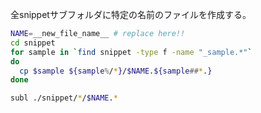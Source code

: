 
全snippetサブフォルダに特定の名前のファイルを作成する。

```sh
NAME=__new_file_name__ # replace here!!
cd snippet
for sample in `find snippet -type f -name "_sample.*"`
do
  cp $sample ${sample%/*}/$NAME.${sample##*.}
done

subl ./snippet/*/$NAME.*
```


